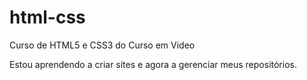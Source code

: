 # html-css
 Curso de HTML5  e CSS3 do Curso em Video


Estou aprendendo a criar sites e agora a gerenciar meus repositórios.